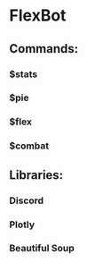 # FlexBot
## Commands:
### $stats
### $pie
### $flex
### $combat
## Libraries:
### Discord
### Plotly
### Beautiful Soup